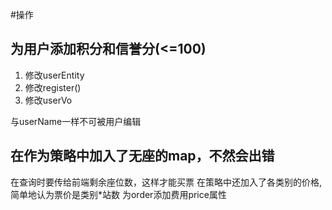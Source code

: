 #操作
## 为用户添加积分和信誉分(<=100)
1. 修改userEntity
2. 修改register()
3. 修改userVo

与userName一样不可被用户编辑

## 在作为策略中加入了无座的map，不然会出错
在查询时要传给前端剩余座位数，这样才能买票
在策略中还加入了各类别的价格,简单地认为票价是类别*站数
为order添加费用price属性